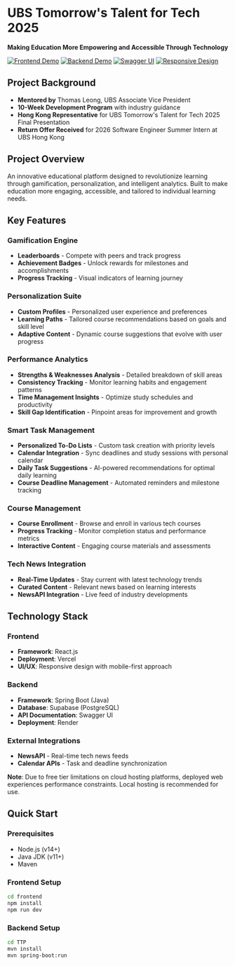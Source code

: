 # UBS Tomorrow's Talent for Tech 2025 

**Making Education More Empowering and Accessible Through Technology**

[![Frontend Demo](https://img.shields.io/badge/Frontend-Demo-blue?style=for-the-badge)](https://youtu.be/-9DHZM65VHQ)
[![Backend Demo](https://img.shields.io/badge/Backend-Demo-green?style=for-the-badge)](https://youtu.be/rqsiAVht818)
[![Swagger UI](https://img.shields.io/badge/Swagger-API%20Demo-orange?style=for-the-badge)](https://youtu.be/9v7RMK4Q2oQ)
[![Responsive Design](https://img.shields.io/badge/Mobile-Responsive-purple?style=for-the-badge)](https://youtu.be/hDd8sNC2yXo)


## Project Background

- **Mentored by** Thomas Leong, UBS Associate Vice President
- **10-Week Development Program** with industry guidance
- **Hong Kong Representative** for UBS Tomorrow's Talent for Tech 2025 Final Presentation
- **Return Offer Received** for 2026 Software Engineer Summer Intern at UBS Hong Kong


## Project Overview

An innovative educational platform designed to revolutionize learning through gamification, personalization, and intelligent analytics. Built to make education more engaging, accessible, and tailored to individual learning needs.

## Key Features

### Gamification Engine
- **Leaderboards** - Compete with peers and track progress
- **Achievement Badges** - Unlock rewards for milestones and accomplishments
- **Progress Tracking** - Visual indicators of learning journey

### Personalization Suite
- **Custom Profiles** - Personalized user experience and preferences
- **Learning Paths** - Tailored course recommendations based on goals and skill level
- **Adaptive Content** - Dynamic course suggestions that evolve with user progress

### Performance Analytics
- **Strengths & Weaknesses Analysis** - Detailed breakdown of skill areas
- **Consistency Tracking** - Monitor learning habits and engagement patterns
- **Time Management Insights** - Optimize study schedules and productivity
- **Skill Gap Identification** - Pinpoint areas for improvement and growth

### Smart Task Management
- **Personalized To-Do Lists** - Custom task creation with priority levels
- **Calendar Integration** - Sync deadlines and study sessions with personal calendar
- **Daily Task Suggestions** - AI-powered recommendations for optimal daily learning
- **Course Deadline Management** - Automated reminders and milestone tracking

### Course Management
- **Course Enrollment** - Browse and enroll in various tech courses
- **Progress Tracking** - Monitor completion status and performance metrics
- **Interactive Content** - Engaging course materials and assessments

###  Tech News Integration
- **Real-Time Updates** - Stay current with latest technology trends
- **Curated Content** - Relevant news based on learning interests
- **NewsAPI Integration** - Live feed of industry developments

## Technology Stack

### Frontend
- **Framework**: React.js
- **Deployment**: Vercel
- **UI/UX**: Responsive design with mobile-first approach

### Backend
- **Framework**: Spring Boot (Java)
- **Database**: Supabase (PostgreSQL)
- **API Documentation**: Swagger UI
- **Deployment**: Render

### External Integrations
- **NewsAPI** - Real-time tech news feeds
- **Calendar APIs** - Task and deadline synchronization

**Note**: Due to free tier limitations on cloud hosting platforms, deployed web experiences performance constraints. Local hosting is recommended for use.

## Quick Start

### Prerequisites
- Node.js (v14+)
- Java JDK (v11+)
- Maven

### Frontend Setup
```bash
cd frontend
npm install
npm run dev
```

### Backend Setup
```bash
cd TTP
mvn install
mvn spring-boot:run
```


